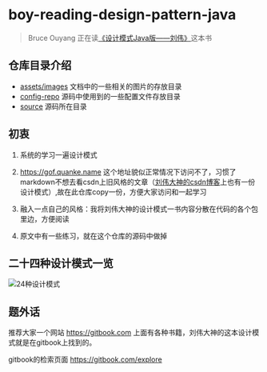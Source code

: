 # boy-reading-design-pattern-java
> Bruce Ouyang 正在读[《设计模式Java版——刘伟》](https://gof.quanke.name/)这本书    

## 仓库目录介绍
* [assets/images](assets/images) 文档中的一些相关的图片的存放目录
* [config-repo](config-repo) 源码中使用到的一些配置文件存放目录
* [source](source) 源码所在目录


## 初衷
1. 系统的学习一遍设计模式  

2. https://gof.quanke.name 这个地址貌似正常情况下访问不了，习惯了markdown不想去看csdn上旧风格的文章（[刘伟大神的csdn博客](http://blog.csdn.net/lovelion)上也有一份设计模式）,故在此仓库copy一份，方便大家访问和一起学习  

3. 融入一点自己的风格：我将刘伟大神的设计模式一书内容分散在代码的各个包里边，方便阅读  

4. 原文中有一些练习，就在这个仓库的源码中做掉

## 二十四种设计模式一览
![24种设计模式](http://upload-images.jianshu.io/upload_images/5792176-8708f103d9e62d2c.png?imageMogr2/auto-orient/strip%7CimageView2/2/w/1240)

## 题外话
推荐大家一个网站 https://gitbook.com 上面有各种书籍，刘伟大神的这本设计模式就是在gitbook上找到的。

gitbook的检索页面 https://gitbook.com/explore
